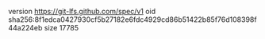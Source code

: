 version https://git-lfs.github.com/spec/v1
oid sha256:8f1edca0427930cf5b27182e6fdc4929cd86b51422b85f76d108398f44a224eb
size 17785
